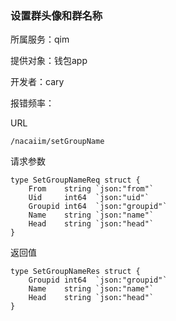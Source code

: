 ### 设置群头像和群名称

所属服务：qim

提供对象：钱包app

开发者：cary

报错频率：

URL

```
/nacaiim/setGroupName
```

请求参数

    type SetGroupNameReq struct {
    	From    string `json:"from"`
    	Uid     int64  `json:"uid"`
    	Groupid int64  `json:"groupid"`
    	Name    string `json:"name"`
    	Head    string `json:"head"`
    }

返回值

    type SetGroupNameRes struct {
    	Groupid int64  `json:"groupid"`
    	Name    string `json:"name"`
    	Head    string `json:"head"`
    }



